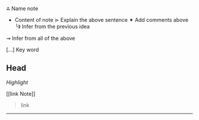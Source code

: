 ⁂   Name note 
- Content of note
 ⋗ Explain the above sentence 
 ✦ Add comments above
  ╰》 Infer from the previous idea

⇝  Infer from all of the above

[...] Key word

## Head 


_Highlight_

[[link Note]]

>link

---
